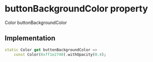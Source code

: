 


# buttonBackgroundColor property









Color buttonBackgroundColor
  







## Implementation

```dart
static Color get buttonBackgroundColor =>
    const Color(0xff1e2740).withOpacity(0.4);
```








